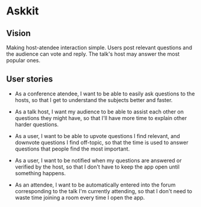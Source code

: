 # Askkit

## Vision

Making host-atendee interaction simple. Users post relevant questions and the audience can vote and reply. The talk's host may answer the most popular ones.

## User stories

- As a conference atendee, I want to be able to easily ask questions to the hosts, so that I get to understand the subjects better and faster.

- As a talk host, I want my audience to be able to assist each other on questions they might have, so that I'll have more time to explain other harder questions.

- As a user, I want to be able to upvote questions I find relevant, and downvote questions I find off-topic, so that the time is used to answer questions that people find the most important.

- As a user, I want to be notified when my questions are answered or verified by the host, so that I don't have to keep the app open until something happens.

- As an attendee, I want to be automatically entered into the forum corresponding to the talk I'm currently attending, so that I don't need to waste time joining a room every time I open the app.